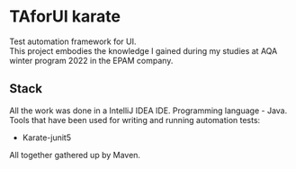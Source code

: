 # TAforUI karate

Test automation framework for UI.   
This project embodies the knowledge I gained during my studies at AQA winter program 2022 in the EPAM company.

## Stack

All the work was done in a IntelliJ IDEA IDE. Programming language - Java.  
Tools that have been used for writing and running automation tests: 
- Karate-junit5

All together gathered up by Maven.